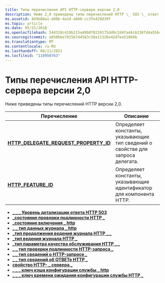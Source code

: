 ```yaml
---
title: Типы перечисления API HTTP-сервера версии 2,0
description: Ниже 2,0 приведены типы перечислений HTTP \_ 503 \_ ответ \_ вербоситихттп \_ AUTH \_ статушттп \_ Enabled \_ статехттп \_ журнала \_ \_ типехттп \_ LOGGING \_ Смена \_ типехттп \_ ведение журнала \_ типехттп \_ качества обслуживания типехттп \_ \_ \_ запрос \_ аутентификации типехттп \_ \_ запрос \_ сведения \_ типехттп \_ ответа \_ сведения \_ TYPEHTTP \_ сервер \_ PROPERTYHTTP \_ Служба \_ кэш конфигурации \_ \_ KEYHTTP \_ \_ \_ время ожидания настройки службы \_
ms.assetid: 849b88a1-e60b-4a1d-a660-cc3fe429d39f
ms.topic: article
ms.date: 05/31/2018
ms.openlocfilehash: 544318c419b215a49b070219175dd9c2d4fa44c6238fd4a5564135d56f47f9ce
ms.sourcegitcommit: e858bbe701567d4583c50a11326e42d7ea51804b
ms.translationtype: MT
ms.contentlocale: ru-RU
ms.lasthandoff: 08/11/2021
ms.locfileid: "118950763"
---
```

# <a name="http-server-api-version-20-enumeration-types"></a>Типы перечисления API HTTP-сервера версии 2,0

Ниже приведены типы перечислений HTTP версии 2,0.

| Перечисление | Описание |
|-|-|
| [**HTTP_DELEGATE_REQUEST_PROPERTY_ID**](/windows/win32/api/http/ne-http-http_delegate_request_property_id) | Определяет константы, указывающие тип сведений о свойстве для запроса делегата. |
| [**HTTP_FEATURE_ID**](/windows/win32/api/http/ne-http-http_feature_id) | Определяет константы, указывающие идентификатор для компонента HTTP. |

-   [**\_ \_ \_ Уровень детализации ответа HTTP 503**](/windows/desktop/api/Http/ne-http-http_503_response_verbosity)
-   [**\_состояние проверки подлинности HTTP \_**](/windows/desktop/api/Http/ne-http-http_auth_status)
-   [**\_состояние включения \_ http**](/windows/desktop/api/Http/ne-http-http_enabled_state)
-   [**\_ \_ тип данных журнала \_ http**](/windows/desktop/api/Http/ne-http-http_log_data_type)
-   [**\_тип продолжения ведения журнала HTTP \_ \_**](/windows/desktop/api/Http/ne-http-http_logging_rollover_type)
-   [**\_тип ведения журнала HTTP \_**](/windows/desktop/api/Http/ne-http-http_logging_type)
-   [**\_тип параметра качества обслуживания HTTP \_ \_**](/windows/desktop/api/Http/ne-http-http_qos_setting_type)
-   [**\_ \_ тип проверки подлинности HTTP-запроса \_**](/windows/desktop/api/Http/ne-http-http_request_auth_type)
-   [**\_ \_ тип сведений о HTTP-запросе \_**](/windows/desktop/api/Http/ne-http-http_request_info_type)
-   [**\_ \_ тип сведений об ОТВЕТе HTTP \_**](/windows/desktop/api/Http/ne-http-http_response_info_type)
-   [**свойство HTTP- \_ сервера \_**](/windows/desktop/api/Http/ne-http-http_server_property)
-   [**\_ \_ \_ ключ кэша конфигурации службы \_ http**](/windows/desktop/api/Http/ne-http-http_service_config_cache_key)
-   [**\_ \_ \_ ключ времени ожидания конфигурации службы HTTP \_**](/windows/desktop/api/Http/ne-http-http_service_config_timeout_key)
